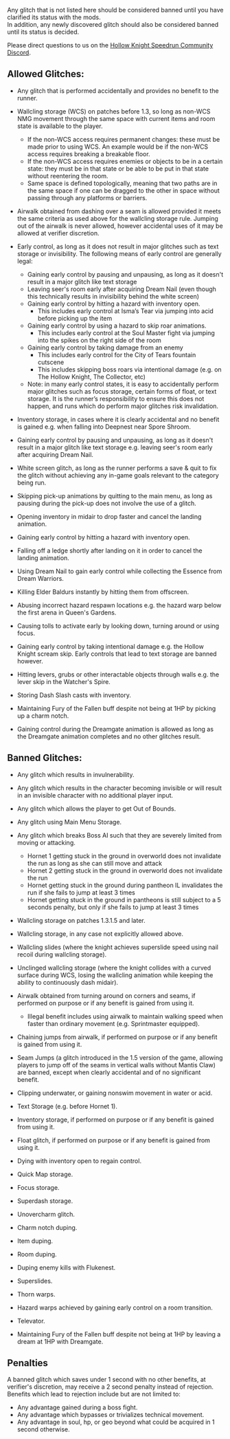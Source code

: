 Any glitch that is not listed here should be considered banned until you have clarified its status with the mods.  
In addition, any newly discovered glitch should also be considered banned until its status is decided.

Please direct questions to us on the [Hollow Knight Speedrun Community Discord](https://discord.gg/3JtHPsBjHD).

## Allowed Glitches:
- Any glitch that is performed accidentally and provides no benefit to the runner.

- Wallcling storage (WCS) on patches before 1.3, so long as non-WCS NMG movement through the same space with current items and room state is available to the player.
	- If the non-WCS access requires permanent changes: these must be made prior to using WCS. An example would be if the non-WCS access requires breaking a breakable floor.
	- If the non-WCS access requires enemies or objects to be in a certain state: they must be in that state or be able to be put in that state without reentering the room.
	- Same space is defined topologically, meaning that two paths are in the same space if one can be dragged to the other in space without passing through any platforms or barriers.

- Airwalk obtained from dashing over a seam is allowed provided it meets the same criteria as used above for the wallcling storage rule. Jumping out of the airwalk is never allowed, however accidental uses of it may be allowed at verifier discretion.

- Early control, as long as it does not result in major glitches such as text storage or invisibility. The following means of early control are generally legal:
	- Gaining early control by pausing and unpausing, as long as it doesn't result in a major glitch like text storage
	- Leaving seer's room early after acquiring Dream Nail (even though this technically results in invisibility behind the white screen)
	- Gaining early control by hitting a hazard with inventory open.
		- This includes early control at Isma’s Tear via jumping into acid before picking up the item
	- Gaining early control by using a hazard to skip roar animations.
		- This includes early control at the Soul Master fight via jumping into the spikes on the right side of the room
	- Gaining early control by taking damage from an enemy
		- This includes early control for the City of Tears fountain cutscene
		- This includes skipping boss roars via intentional damage (e.g. on The Hollow Knight, The Collector, etc)
	- Note: in many early control states, it is easy to accidentally perform major glitches such as focus storage, certain forms of float, or text storage. It is the runner’s responsibility to ensure this does not happen, and runs which do perform major glitches risk invalidation.

- Inventory storage, in cases where it is clearly accidental and no benefit is gained e.g. when falling into Deepnest near Spore Shroom.

- Gaining early control by pausing and unpausing, as long as it doesn't result in a major glitch like text storage e.g. leaving seer's room early after acquiring Dream Nail.

- White screen glitch, as long as the runner performs a save & quit to fix the glitch without achieving any in-game goals relevant to the category being run.

- Skipping pick-up animations by quitting to the main menu, as long as pausing during the pick-up does not involve the use of a glitch.

- Opening inventory in midair to drop faster and cancel the landing animation.

- Gaining early control by hitting a hazard with inventory open.

- Falling off a ledge shortly after landing on it in order to cancel the landing animation.

- Using Dream Nail to gain early control while collecting the Essence from Dream Warriors.

- Killing Elder Baldurs instantly by hitting them from offscreen.

- Abusing incorrect hazard respawn locations e.g. the hazard warp below the first arena in Queen's Gardens.

- Causing tolls to activate early by looking down, turning around or using focus.

- Gaining early control by taking intentional damage e.g. the Hollow Knight scream skip. Early controls that lead to text storage are banned however.

- Hitting levers, grubs or other interactable objects through walls e.g. the lever skip in the Watcher's Spire.

- Storing Dash Slash casts with inventory.

- Maintaining Fury of the Fallen buff despite not being at 1HP by picking up a charm notch.

- Gaining control during the Dreamgate animation is allowed as long as the Dreamgate animation completes and no other glitches result.

## Banned Glitches:
- Any glitch which results in invulnerability.

- Any glitch which results in the character becoming invisible or will result in an invisible character with no additional player input.

- Any glitch which allows the player to get Out of Bounds.

- Any glitch using Main Menu Storage.

- Any glitch which breaks Boss AI such that they are severely limited from moving or attacking.
	- Hornet 1 getting stuck in the ground in overworld does not invalidate the run as long as she can still move and attack
	- Hornet 2 getting stuck in the ground in overworld does not invalidate the run
	- Hornet getting stuck in the ground during pantheon IL invalidates the run if she fails to jump at least 3 times
	- Hornet getting stuck in the ground in pantheons is still subject to a 5 seconds penalty, but only if she fails to jump at least 3 times

- Wallcling storage on patches 1.3.1.5 and later.

- Wallcling storage, in any case not explicitly allowed above.

- Wallcling slides (where the knight achieves superslide speed using nail recoil during wallcling storage).

- Unclinged wallcling storage (where the knight collides with a curved surface during WCS, losing the wallcling animation while keeping the ability to continuously dash midair).

- Airwalk obtained from turning around on corners and seams, if performed on purpose or if any benefit is gained from using it.
  - Illegal benefit includes using airwalk to maintain walking speed when faster than ordinary movement (e.g. Sprintmaster equipped).

- Chaining jumps from airwalk, if performed on purpose or if any benefit is gained from using it.

- Seam Jumps (a glitch introduced in the 1.5 version of the game, allowing players to jump off of the seams in vertical walls without Mantis Claw) are banned, except when clearly 
accidental and of no significant benefit.

- Clipping underwater, or gaining nonswim movement in water or acid.

- Text Storage (e.g. before Hornet 1).

- Inventory storage, if performed on purpose or if any benefit is gained from using it.

- Float glitch, if performed on purpose or if any benefit is gained from using it.

- Dying with inventory open to regain control.

- Quick Map storage.

- Focus storage.

- Superdash storage.

- Unovercharm glitch.

- Charm notch duping.

- Item duping.

- Room duping.

- Duping enemy kills with Flukenest.

- Superslides.

- Thorn warps.

- Hazard warps achieved by gaining early control on a room transition.

- Televator.

- Maintaining Fury of the Fallen buff despite not being at 1HP by leaving a dream at 1HP with Dreamgate.

## Penalties
A banned glitch which saves under 1 second with no other benefits, at verifier's discretion, may receive a 2 second penalty instead of rejection. Benefits which lead to rejection include but are not limited to:
  - Any advantage gained during a boss fight.
  - Any advantage which bypasses or trivializes technical movement.
  - Any advantage in soul, hp, or geo beyond what could be acquired in 1 second otherwise.
